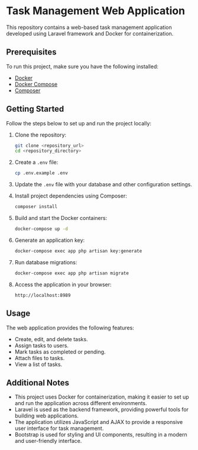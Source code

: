 # Task Management Web Application

This repository contains a web-based task management application developed using Laravel framework and Docker for containerization.

## Prerequisites

To run this project, make sure you have the following installed:

- [Docker](https://www.docker.com/get-started)
- [Docker Compose](https://docs.docker.com/compose/install/)
- [Composer](https://getcomposer.org/)

## Getting Started

Follow the steps below to set up and run the project locally:

1. Clone the repository:
   ```bash
   git clone <repository_url>
   cd <repository_directory>
   ```

2. Create a `.env` file:
   ```bash
   cp .env.example .env
   ```

3. Update the `.env` file with your database and other configuration settings.

4. Install project dependencies using Composer:
   ```bash
   composer install
   ```

5. Build and start the Docker containers:
   ```bash
   docker-compose up -d
   ```

6. Generate an application key:
   ```bash
   docker-compose exec app php artisan key:generate
   ```

7. Run database migrations:
   ```bash
   docker-compose exec app php artisan migrate
   ```

8. Access the application in your browser:
   ```
   http://localhost:8989
   ```

## Usage

The web application provides the following features:

- Create, edit, and delete tasks.
- Assign tasks to users.
- Mark tasks as completed or pending.
- Attach files to tasks.
- View a list of tasks.

## Additional Notes

- This project uses Docker for containerization, making it easier to set up and run the application across different environments.
- Laravel is used as the backend framework, providing powerful tools for building web applications.
- The application utilizes JavaScript and AJAX to provide a responsive user interface for task management.
- Bootstrap is used for styling and UI components, resulting in a modern and user-friendly interface.

